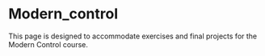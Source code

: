 # Modern_control
This page is designed to accommodate exercises and final projects for the Modern Control course.

